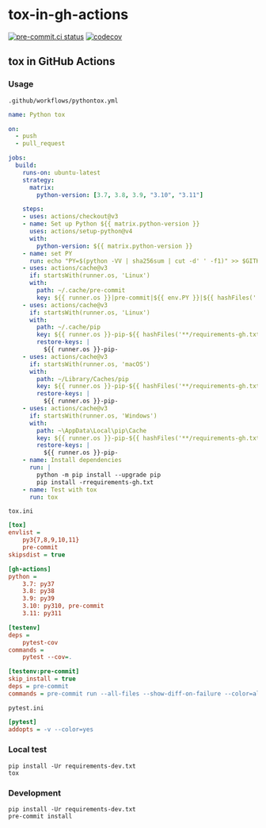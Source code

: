 # tox-in-gh-actions

[![pre-commit.ci status](https://results.pre-commit.ci/badge/github/sadikkuzu/tox-in-gh-actions/main.svg)](https://results.pre-commit.ci/latest/github/sadikkuzu/tox-in-gh-actions/main)
[![codecov](https://codecov.io/gh/sadikkuzu/tox-in-gh-actions/branch/main/graph/badge.svg?token=MNPRC25MUI)](https://codecov.io/gh/sadikkuzu/tox-in-gh-actions)

## tox in GitHub Actions


### Usage

`.github/workflows/pythontox.yml`

```yaml
name: Python tox

on:
  - push
  - pull_request

jobs:
  build:
    runs-on: ubuntu-latest
    strategy:
      matrix:
        python-version: [3.7, 3.8, 3.9, "3.10", "3.11"]

    steps:
    - uses: actions/checkout@v3
    - name: Set up Python ${{ matrix.python-version }}
      uses: actions/setup-python@v4
      with:
        python-version: ${{ matrix.python-version }}
    - name: set PY
      run: echo "PY=$(python -VV | sha256sum | cut -d' ' -f1)" >> $GITHUB_ENV
    - uses: actions/cache@v3
      if: startsWith(runner.os, 'Linux')
      with:
        path: ~/.cache/pre-commit
        key: ${{ runner.os }}|pre-commit|${{ env.PY }}|${{ hashFiles('.pre-commit-config.yaml') }}
    - uses: actions/cache@v3
      if: startsWith(runner.os, 'Linux')
      with:
        path: ~/.cache/pip
        key: ${{ runner.os }}-pip-${{ hashFiles('**/requirements-gh.txt') }}
        restore-keys: |
          ${{ runner.os }}-pip-
    - uses: actions/cache@v3
      if: startsWith(runner.os, 'macOS')
      with:
        path: ~/Library/Caches/pip
        key: ${{ runner.os }}-pip-${{ hashFiles('**/requirements-gh.txt') }}
        restore-keys: |
          ${{ runner.os }}-pip-
    - uses: actions/cache@v3
      if: startsWith(runner.os, 'Windows')
      with:
        path: ~\AppData\Local\pip\Cache
        key: ${{ runner.os }}-pip-${{ hashFiles('**/requirements-gh.txt') }}
        restore-keys: |
          ${{ runner.os }}-pip-
    - name: Install dependencies
      run: |
        python -m pip install --upgrade pip
        pip install -rrequirements-gh.txt
    - name: Test with tox
      run: tox
```

`tox.ini`

```ini
[tox]
envlist =
    py3{7,8,9,10,11}
    pre-commit
skipsdist = true

[gh-actions]
python =
    3.7: py37
    3.8: py38
    3.9: py39
    3.10: py310, pre-commit
    3.11: py311

[testenv]
deps =
    pytest-cov
commands =
    pytest --cov=.

[testenv:pre-commit]
skip_install = true
deps = pre-commit
commands = pre-commit run --all-files --show-diff-on-failure --color=always
```

`pytest.ini`

```ini
[pytest]
addopts = -v --color=yes
```


### Local test

```shell
pip install -Ur requirements-dev.txt
tox
```


### Development

```shell
pip install -Ur requirements-dev.txt
pre-commit install
```

